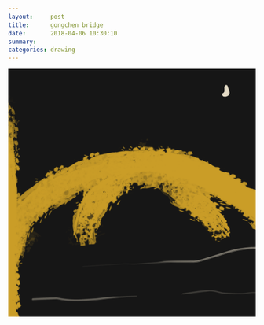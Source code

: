 ```yaml
---
layout:     post
title:      gongchen bridge
date:       2018-04-06 10:30:10
summary:    
categories: drawing
---
```

![gongchen bridge](/images/diary/gongchen-bridge.png ".")

